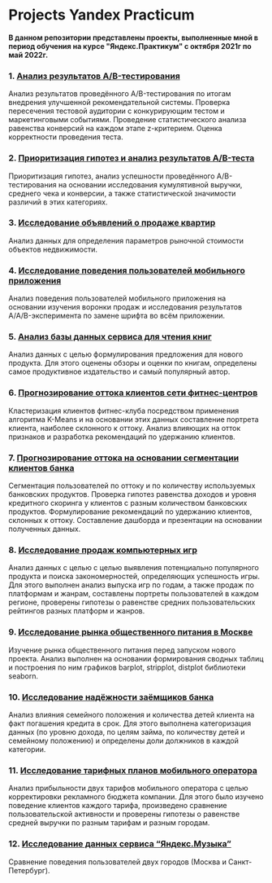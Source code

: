 # Projects Yandex Practicum
**В данном репозитории представлены проекты, выполненные мной в период обучения на курсе "Яндекс.Практикум" с октября 2021г по май 2022г.**

### 1. [Анализ результатов А/B-тестирования](https://github.com/inararenatovna/Projects-Yandex-Practicum/tree/main/A-B%20test)
Анализ результатов проведённого A/B-тестирования по итогам внедрения улучшенной рекомендательной системы. Проверка пересечения тестовой аудитории с конкурирующим тестом и маркетинговыми событиями. Проведение статистического анализа равенства конверсий на каждом этапе z-критерием. Оценка корректности проведения теста.
### 2. [Приоритизация гипотез и анализ результатов А/B-теста](https://github.com/inararenatovna/Projects-Yandex-Practicum/tree/main/A-B%20test%202)
Приоритизация гипотез, анализ успешности проведённого А/B-тестирования на основании исследования кумулятивной выручки, среднего чека и конверсии, а также статистической значимости различий в этих категориях.
### 3. [Исследование объявлений о продаже квартир](https://github.com/inararenatovna/Projects-Yandex-Practicum/tree/main/Estate%20sale%20research)
Анализ данных для определения параметров рыночной стоимости объектов недвижимости.
### 4. [Исследование поведения пользователей мобильного приложения](https://github.com/inararenatovna/Projects-Yandex-Practicum/tree/main/app%20users%20behavior)
Анализ поведения пользователей мобильного приложения на основании изучения воронки продаж и исследования результатов A/A/B-эксперимента по замене шрифта во всём приложении.
### 5. [Анализ базы данных сервиса для чтения книг](https://github.com/inararenatovna/Projects-Yandex-Practicum/tree/main/book%20database%20analysis)
Анализ данных с целью формулирования предложения для нового продукта. Для этого оценены обзоры и оценки по книгам, определены самое продуктивное издательство и самый популярный автор.
### 6. [Прогнозирование оттока клиентов сети фитнес-центров](https://github.com/inararenatovna/Projects-Yandex-Practicum/tree/main/customer%20segmentation%202)
Кластеризация клиентов фитнес-клуба посредством применения алгоритма K-Means и на основании этих данных составление портрета клиента, наиболее склонного к оттоку. Анализ влияющих на отток признаков и разработка рекомендаций по удержанию клиентов.
### 7. [Прогнозирование оттока на основании сегментации клиентов банка](https://github.com/inararenatovna/Projects-Yandex-Practicum/tree/main/customer%20segmentation)
Сегментация пользователей по оттоку и по количеству используемых банковских продуктов. Проверка гипотез равенства доходов и уровня кредитного скоринга у клиентов с разным количеством банковских продуктов. Формулирование рекомендаций по удержанию клиентов, склонных к оттоку. Составление дашборда и презентации на основании полученных данных.
### 8. [Исследование продаж компьютерных игр](https://github.com/inararenatovna/Projects-Yandex-Practicum/tree/main/game%20sales)
Анализ данных с целью с целью выявления потенциально популярного продукта и поиска закономерностей, определяющих успешность игры. Для этого выполнен анализ выпуска игр по годам, а также продаж по платформам и жанрам, составлены портреты пользователей в каждом регионе, проверены гипотезы о равенстве средних пользовательских рейтингов разных платформ и жанров.
### 9. [Исследование рынка общественного питания в Москве](https://github.com/inararenatovna/Projects-Yandex-Practicum/tree/main/public%20catering%20market%20research)
Изучение рынка общественного питания перед запуском нового проекта. Анализ выполнен на основании формирования сводных таблиц и построения по ним графиков barplot, stripplot, distplot библиотеки seaborn.
### 10. [Исследование надёжности заёмщиков банка](https://github.com/inararenatovna/Projects-Yandex-Practicum/tree/main/reliability%20of%20debtors)
Анализ влияния семейного положения и количества детей клиента на факт погашения кредита в срок. Для этого выполнена категоризация данных (по уровню дохода, по целям займа, по количеству детей и семейному положению) и определены доли должников в каждой категории.
### 11. [Исследование тарифных планов мобильного оператора](https://github.com/inararenatovna/Projects-Yandex-Practicum/tree/main/telekom%20analysis)
Анализ прибыльности двух тарифов мобильного оператора с целью корректировки рекламного бюджета компании. Для этого было изучено поведение клиентов каждого тарифа, произведено сравнение пользовательской активности и проверены гипотезы о равенстве средней выручки по разным тарифам и разным городам.
### 12. [Исследование данных сервиса “Яндекс.Музыка”](https://github.com/inararenatovna/Projects-Yandex-Practicum/tree/main/yandex.music%20analysis)
Сравнение поведения пользователей двух городов (Москва и Санкт-Петербург).
